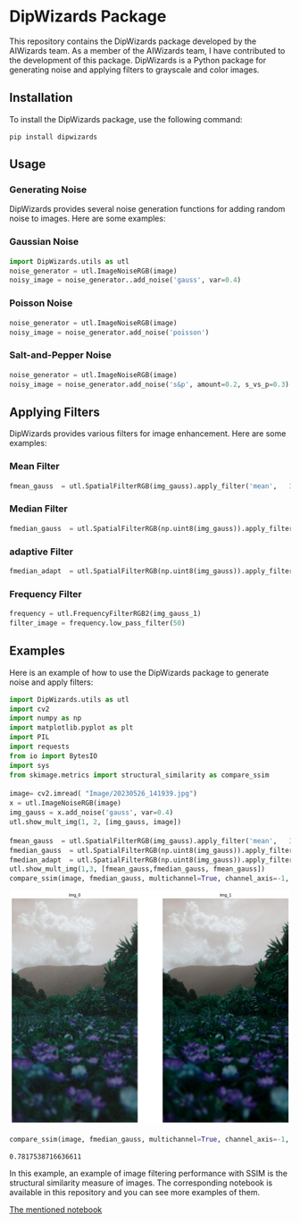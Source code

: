 # DipWizards Package

This repository contains the DipWizards package developed by the AIWizards team. As a member of the AIWizards team, I have contributed to the development of this package. DipWizards is a  Python package for generating noise and applying filters to grayscale and color images.

## Installation

To install the DipWizards package, use the following command:

```shell
pip install dipwizards
```
## Usage
### Generating Noise

DipWizards provides several noise generation functions for adding random noise to images. Here are some examples:

### Gaussian Noise
```python
import DipWizards.utils as utl
noise_generator = utl.ImageNoiseRGB(image)
noisy_image = noise_generator..add_noise('gauss', var=0.4)
```
### Poisson Noise
```python
noise_generator = utl.ImageNoiseRGB(image)
noisy_image = noise_generator.add_noise('poisson')
```
### Salt-and-Pepper Noise
```python
noise_generator = utl.ImageNoiseRGB(image)
noisy_image = noise_generator.add_noise('s&p', amount=0.2, s_vs_p=0.3)
```
## Applying Filters

DipWizards provides various filters for image enhancement. Here are some examples:
### Mean Filter
```python
fmean_gauss  = utl.SpatialFilterRGB(img_gauss).apply_filter('mean',   3, 0)
```
### Median Filter
```python
fmedian_gauss  = utl.SpatialFilterRGB(np.uint8(img_gauss)).apply_filter('median', 3,0)
```
### adaptive Filter
```python
fmedian_adapt  = utl.SpatialFilterRGB(np.uint8(img_gauss)).apply_filter('adaptive', 3, 0)
```
### Frequency Filter
```python
frequency = utl.FrequencyFilterRGB2(img_gauss_1)
filter_image = frequency.low_pass_filter(50)

```
## Examples

Here is an example of how to use the DipWizards package to generate noise and apply filters:
```python
import DipWizards.utils as utl
import cv2
import numpy as np
import matplotlib.pyplot as plt
import PIL
import requests
from io import BytesIO
import sys
from skimage.metrics import structural_similarity as compare_ssim

image= cv2.imread( "Image/20230526_141939.jpg")
x = utl.ImageNoiseRGB(image)
img_gauss = x.add_noise('gauss', var=0.4)
utl.show_mult_img(1, 2, [img_gauss, image])

fmean_gauss  = utl.SpatialFilterRGB(img_gauss).apply_filter('mean',   3, 0)
fmedian_gauss  = utl.SpatialFilterRGB(np.uint8(img_gauss)).apply_filter('median', 3,0)
fmedian_adapt  = utl.SpatialFilterRGB(np.uint8(img_gauss)).apply_filter('adaptive', 3, 0)
utl.show_mult_img(1,3, [fmean_gauss,fmedian_gauss, fmean_gauss])
compare_ssim(image, fmedian_gauss, multichannel=True, channel_axis=-1, data_range=1.0)

```

![Sample Image](https://github.com/snmahsa/myrep/blob/main/output.png)


```python
compare_ssim(image, fmedian_gauss, multichannel=True, channel_axis=-1, data_range=1.0)
```

```
0.7817538716636611
```
In this example, an example of image filtering performance with SSIM is the structural similarity measure of images. The corresponding notebook is available in this repository and you can see more examples of them.

[The mentioned notebook]( https://github.com/snmahsa/dip_task_aiwizards_team/blob/main/BGR_Imagr.ipynb)

